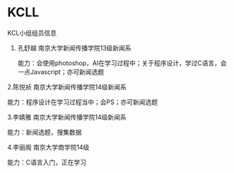 # KCLL
KCL小组组员信息
1. 孔舒越 南京大学新闻传播学院13级新闻系

   能力：会使用photoshop，AI在学习过程中；关于程序设计，学过C语言，会一点Javascript；亦可新闻选题

2.陈悦祯 南京大学新闻传播学院14级新闻系

   能力：程序设计在学习过程当中；会PS；亦可新闻选题

3.李婧雅 南京大学新闻传播学院14级新闻系
  
   能力：新闻选题，搜集数据

4.李丽阁 南京大学商学院14级
 
   能力：C语言入门，正在学习

